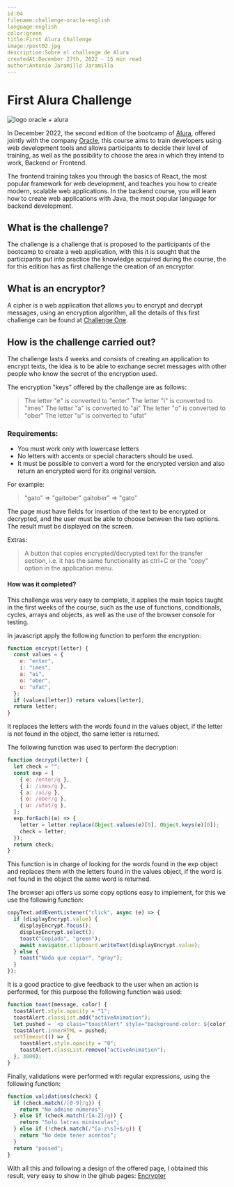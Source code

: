 ```yaml
---
id:04
filename:challenge-oracle-english
language:english
color:green
title:First Alura Challenge
image:/post02.jpg
description:Sobre el challenge de Alura
createdAt:December 27th, 2022 - 15 min read
author:Antonio Jaramillo Jaramillo
---
```

# First Alura Challenge
![logo oracle + alura](https://backendblog.fly.dev/post02.jpg)

In December 2022, the second edition of the bootcamp of [Alura](https://app.aluracursos.com), offered jointly with the company [Oracle](www.oracle.com), this course aims to train developers using web development tools and allows participants to decide their level of training, as well as the possibility to choose the area in which they intend to work, Backend or Frontend.

The frontend training takes you through the basics of React, the most popular framework for web development, and teaches you how to create modern, scalable web applications. In the backend course, you will learn how to create web applications with Java, the most popular language for backend development.

## What is the challenge?
The challenge is a challenge that is proposed to the participants of the bootcamp to create a web application, with this it is sought that the participants put into practice the knowledge acquired during the course, the for this edition has as first challenge the creation of an encryptor.

## What is an encryptor?
A cipher is a web application that allows you to encrypt and decrypt messages, using an encryption algorithm, all the details of this first challenge can be found at [Challenge One](https://www.aluracursos.com/challenges/challenge-one-logica/sprint01-construye-un-encriptador-texto-con-javascript).

## How is the challenge carried out?
The challenge lasts 4 weeks and consists of creating an application to encrypt texts, the idea is to be able to exchange secret messages with other people who know the secret of the encryption used.

The encryption "keys" offered by the challenge are as follows:

> The letter "e" is converted to "enter"
> The letter "i" is converted to "imes"
> The letter "a" is converted to "ai"
> The letter "o" is converted to "ober"
> The letter "u" is converted to "ufat"


### Requirements:

- You must work only with lowercase letters
- No letters with accents or special characters should be used.
- It must be possible to convert a word for the encrypted version and also return an encrypted word for its original version.

For example:
> "gato" => "gaitober"
> gaitober" => "gato"

The page must have fields for
insertion of the text to be encrypted or decrypted, and the user must be able to choose between the two options.
The result must be displayed on the screen.

Extras:
> A button that copies encrypted/decrypted text for the transfer section, i.e. it has the same functionality as ctrl+C or the "copy" option in the application menu.

#### How was it completed?
This challenge was very easy to complete, it applies the main topics taught in the first weeks of the course, such as the use of functions, conditionals, cycles, arrays and objects, as well as the use of the browser console for testing.

In javascript apply the following function to perform the encryption:

```javascript
function encrypt(letter) {
  const values = {
    e: "enter",
    i: "imes",
    a: "ai",
    o: "ober",
    u: "ufat",
  };
  if (values[letter]) return values[letter];
  return letter;
}
```
It replaces the letters with the words found in the values object, if the letter is not found in the object, the same letter is returned.

The following function was used to perform the decryption:


```javascript
function decrypt(letter) {
  let check = "";
  const exp = [
    { e: /enter/g },
    { i: /imes/g },
    { a: /ai/g },
    { o: /ober/g },
    { u: /ufat/g },
  ];
  exp.forEach((e) => {
    letter = letter.replace(Object.values(e)[0], Object.keys(e)[0]);
    check = letter;
  });
  return check;
}
```
This function is in charge of looking for the words found in the exp object and replaces them with the letters found in the values object, if the word is not found in the object the same word is returned.

The browser api offers us some copy options easy to implement, for this we use the following function:

```javascript
copyText.addEventListener("click", async (e) => {
  if (displayEncrypt.value) {
    displayEncrypt.focus();
    displayEncrypt.select();
    toast("Copiado", "green");
    await navigator.clipboard.writeText(displayEncrypt.value);
  } else {
    toast("Nada que copiar", "gray");
  }
});
```

It is a good practice to give feedback to the user when an action is performed, for this purpose the following function was used:

```javascript
function toast(message, color) {
  toastAlert.style.opacity = "1";
  toastAlert.classList.add("activeAnimation");
  let pushed = `<p class="toastAlert" style="background-color: ${color};">${message}</p>`;
  toastAlert.innerHTML = pushed;
  setTimeout(() => {
    toastAlert.style.opacity = "0";
    toastAlert.classList.remove("activeAnimation");
  }, 3000);
}
```
Finally, validations were performed with regular expressions, using the following function:

```javascript
function validations(check) {
  if (check.match(/[0-9]/g)) {
    return "No admine números";
  } else if (check.match(/[A-Z]/g)) {
    return "Solo letras minúsculas";
  } else if (!check.match(/^[a-z\s]+$/g)) {
    return "No debe tener acentos";
  }
  return "passed";
}
```

With all this and following a design of the offered page, I obtained this result, very easy to show in the gihub pages: [Encrypter](https://drako9159.github.io/encryptorByDrako/)